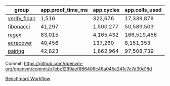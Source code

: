 | group | app.proof_time_ms | app.cycles | app.cells_used | leaf.proof_time_ms | leaf.cycles | leaf.cells_used |
| -- | -- | -- | -- | -- | -- | -- |
| [verify_fibair](https://github.com/openvm-org/openvm/blob/benchmark-results/benchmarks-pr/1778/verify_fibair-b7ebc1299aef866406c46a045e241c7e7d30d18d.md) | 1,516 |  322,676 |  17,339,878 |- | - | - |
| [fibonacci](https://github.com/openvm-org/openvm/blob/benchmark-results/benchmarks-pr/1778/fibonacci-b7ebc1299aef866406c46a045e241c7e7d30d18d.md) | 41,297 |  1,500,277 |  50,589,503 |- | - | - |
| [regex](https://github.com/openvm-org/openvm/blob/benchmark-results/benchmarks-pr/1778/regex-b7ebc1299aef866406c46a045e241c7e7d30d18d.md) | 83,015 |  4,165,432 |  166,519,456 |- | - | - |
| [ecrecover](https://github.com/openvm-org/openvm/blob/benchmark-results/benchmarks-pr/1778/ecrecover-b7ebc1299aef866406c46a045e241c7e7d30d18d.md) | 40,456 |  137,260 |  8,151,353 |- | - | - |
| [pairing](https://github.com/openvm-org/openvm/blob/benchmark-results/benchmarks-pr/1778/pairing-b7ebc1299aef866406c46a045e241c7e7d30d18d.md) | 42,823 |  1,862,964 |  97,508,739 |- | - | - |


Commit: https://github.com/openvm-org/openvm/commit/b7ebc1299aef866406c46a045e241c7e7d30d18d

[Benchmark Workflow](https://github.com/openvm-org/openvm/actions/runs/15841697641)
